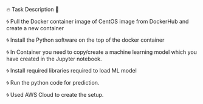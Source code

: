 
🔥 Task Description 📄

🌀 Pull the Docker container image of CentOS image from DockerHub and create a new container

🌀 Install the Python software on the top of the docker container

🌀 In Container you need to copy/create a machine learning model which you have created in the Jupyter notebook.

🌀 Install required libraries required to load ML model

🌀 Run the python code for prediction.

🌀 Used AWS Cloud to create the setup.
